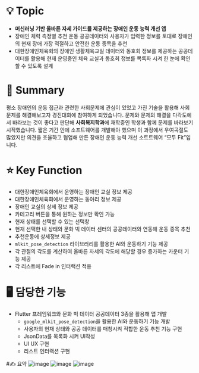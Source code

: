 # 💡 Topic

- **머신러닝 기반 올바른 자세 가이드를 제공하는 장애인 운동 능력 개선 앱**
- 장애인 체력 측정별 추천 운동 공공데이터와 사용자가 입력한 정보를 토대로 장애인의 현재 장애 가장 적절하고 안전한 운동 종목을 추천
- 대한장애인체육회의 장애인 생활체육교실 데이터와 동호회 정보를 제공하는 공공데이터를 활용해 현재 운영중인 체육 교실과 동호회 정보를 목록화 시켜 한 눈에 확인 할 수 있도록 설계

# 📝 Summary

평소 장애인의 운동 접근과 관련한 사회문제에 관심이 있었고 가진 기술을 활용해 사회문제를 해결해보고자 경진대회에 참여하게 되었습니다. 문제와 문제의 해결을 다각도에서 바라보는 것이 좋다고 판단해 **사회복지학과**에 재학중인 학생과 함께 문제를 바라보기 시작했습니다. 짧은 기간 안에 소프트웨어를 개발해야 했으며 이 과정에서 우여곡절도 많았지만 의견을 조율하고 협업해 만든 장애인 운동 능력 개선 소트트웨어 “모두 Fit”입니다.

# ⭐️ Key Function

- 대한장애인체육회에서 운영하는 장애인 교실 정보 제공
- 대한장애인체육회에서 운영하는 동아리 정보 제공
- 장애인 교실의 상세 정보 제공
- 카테고리 버튼을 통해 원하는 정보만 확인 가능
- 현재 상태를 선택할 수 있는 선택창
- 현재 선택한 내 상태와 문화 빅 데이터 센터의 공공데이터와 연동해 운동 종목 추천
- 추천운동에 상세정보 제공
- `mlkit_pose_detection` 라이브러리를 활용한 AI와 운동하기 기능 제공
- 각 관절의 각도를 계산하여 올바른 자세의 각도에 해당할 경우 증가하는 카운터 기능 제공
- 각 리스트에 Fade in 인터랙션 적용
  
# 🖥 담당한 기능

- Flutter 프레임워크와 문화 빅 데이터 공공데이터 3종을 활용해 앱 개발
    - `google_mlkit_pose_detection`을 활용한 AI와 운동하기 기능 개발
    - 사용자의 현재 상태와 공공 데이터를 매칭시켜 적합한 운동 추천 기능 구현
    - JsonData를 목록화 시켜 UI작성
    - UI UX 구현
    - 리스트 인터랙션 구현
 
#✍️ 요약
![image](https://github.com/Uks98/AllFit/assets/91609886/97830490-c11f-4607-af0b-df28722bf8f1)
![image](https://github.com/Uks98/AllFit/assets/91609886/8645b9ad-5686-48e2-a39a-329796142826)
![image](https://github.com/Uks98/AllFit/assets/91609886/0a303fe7-9541-4401-b953-2cd3dbbd6d04)

